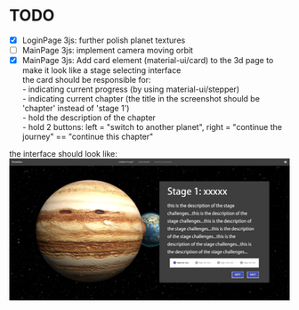 # TODO
- [x] LoginPage 3js: further polish planet textures
- [ ] MainPage 3js: implement camera moving orbit
- [x] MainPage 3js: Add card element (material-ui/card) to the 3d page to make it look like a stage selecting interface<br>
      the card should be responsible for: <br>
      - indicating current progress (by using material-ui/stepper)<br>
      - indicating current chapter (the title in the screenshot should be 'chapter' instead of 'stage 1')<br>
      - hold the description of the chapter<br>
      - hold 2 buttons: left = "switch to another planet", right = "continue the journey" == "continue this chapter"<br>

the interface should look like:
![](./ex0.png)





